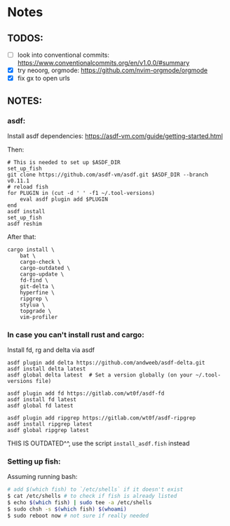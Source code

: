 # Notes

## TODOS:
- [ ] look into conventional commits: https://www.conventionalcommits.org/en/v1.0.0/#summary
- [x] try neoorg, orgmode: https://github.com/nvim-orgmode/orgmode
- [x] fix gx to open urls

## NOTES:
### asdf:
Install asdf dependencies:
https://asdf-vm.com/guide/getting-started.html

Then:

```fish
# This is needed to set up $ASDF_DIR
set_up_fish
git clone https://github.com/asdf-vm/asdf.git $ASDF_DIR --branch v0.11.1
# reload fish
for PLUGIN in (cut -d ' ' -f1 ~/.tool-versions)
    eval asdf plugin add $PLUGIN
end
asdf install
set_up_fish
asdf reshim
```
After that:

```fish
cargo install \
    bat \
    cargo-check \
    cargo-outdated \
    cargo-update \
    fd-find \
    git-delta \
    hyperfine \
    ripgrep \
    stylua \
    topgrade \
    vim-profiler
```
### In case you can't install rust and cargo:

Install fd, rg and delta via asdf

```
asdf plugin add delta https://github.com/andweeb/asdf-delta.git
asdf install delta latest
asdf global delta latest  # Set a version globally (on your ~/.tool-versions file)

asdf plugin add fd https://gitlab.com/wt0f/asdf-fd
asdf install fd latest
asdf global fd latest

asdf plugin add ripgrep https://gitlab.com/wt0f/asdf-ripgrep
asdf install ripgrep latest
asdf global ripgrep latest
```

THIS IS OUTDATED^^, use the script `install_asdf.fish` instead

### Setting up fish:

Assuming running bash:

```bash
# add $(which fish) to `/etc/shells` if it doesn't exist
$ cat /etc/shells # to check if fish is already listed
$ echo $(which fish) | sudo tee -a /etc/shells
$ sudo chsh -s $(which fish) $(whoami)
$ sudo reboot now # not sure if really needed
```
